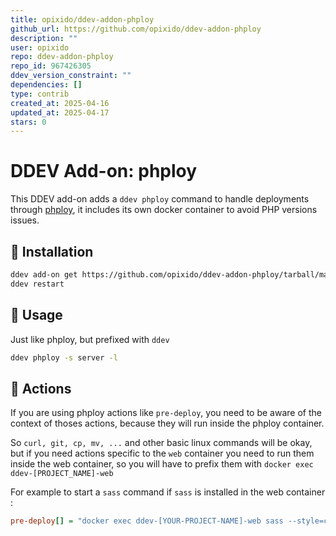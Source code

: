 ```yaml
---
title: opixido/ddev-addon-phploy
github_url: https://github.com/opixido/ddev-addon-phploy
description: ""
user: opixido
repo: ddev-addon-phploy
repo_id: 967426305
ddev_version_constraint: ""
dependencies: []
type: contrib
created_at: 2025-04-16
updated_at: 2025-04-17
stars: 0
---
```


# DDEV Add-on: phploy

This DDEV add-on adds a `ddev phploy` command to handle deployments through [phploy](https://github.com/banago/phploy), it includes its own docker container to avoid PHP versions issues.

## 🔧 Installation

```bash
ddev add-on get https://github.com/opixido/ddev-addon-phploy/tarball/master
ddev restart
```

## 🔧 Usage

Just like phploy, but prefixed with `ddev`

```bash
ddev phploy -s server -l
```

## 🔧 Actions

If you are using phploy actions like `pre-deploy`, you need to be aware of the context of thoses actions, because they will run inside the phploy container.

So `curl, git, cp, mv, ...` and other basic linux commands will be okay, but if you need actions specific to the `web` container you need to run them inside the web container, so you will have to prefix them with `docker exec ddev-[PROJECT_NAME]-web`

For example to start a `sass` command if `sass` is installed in the web container : 
```ini
pre-deploy[] = "docker exec ddev-[YOUR-PROJECT-NAME]-web sass --style=compressed  src/all.scss:css/all.min.css"
```
